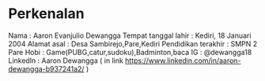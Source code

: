 # Perkenalan
Nama : Aaron Evanjulio Dewangga
Tempat tanggal lahir : Kediri, 18 Januari 2004
Alamat asal : Desa Sambirejo,Pare,Kediri
Pendidikan terakhir : SMPN 2 Pare
Hobi : Game(PUBG,catur,sudoku),Badminton,baca
IG : @dewangga18
Linkedln : Aaron Dewangga ( in link https://www.linkedin.com/in/aaron-dewangga-b937241a2/ )
